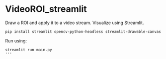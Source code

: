 # VideoROI_streamlit
Draw a ROI and apply it to a video stream. Visualize using Streamlit.

```
pip install streamlit opencv-python-headless streamlit-drawable-canvas

```

Run using:

```
streamlit run main.py
'''
